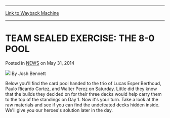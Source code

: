 
---
[Link to Wayback Machine](https://web.archive.org/web/20220528012354/https://magic.wizards.com/en/articles/archive/team-sealed-exercise-8-0-pool-2014-06-06)

[_metadata_:author]:- "Josh Bennett"
[_metadata_:description]:- "Below you'll find the card pool handed to the trio of Lucas Esper Berthoud, Paulo Ricardo Cortez, and Walter Perez on Saturday. Little did they know that the builds they decided on for their three decks would help carry them to the top of the standings on Day 1. Now it's your turn. Take a look at the raw materials and see if you can find the undefeated decks hidden inside."
[_metadata_:generator]:- "Drupal 7 (http://drupal.org)"
[_metadata_:node]:- "214881"
[_metadata_:path_date]:- "2014-06-06"
[_metadata_:publish_date]:- "2014-05-31"
[_metadata_:source]:- "div-main-content"
[_metadata_:title]:- "TEAM SEALED EXERCISE: THE 8-0 POOL"
[_metadata_:wayback_capture_timestamp]:- "2022-05-28 01:23:54"
[_metadata_:wayback_raw_url]:- "https://web.archive.org/web/20220528012354id_/https://magic.wizards.com/en/articles/archive/team-sealed-exercise-8-0-pool-2014-06-06"
[_metadata_:wayback_url]:- "https://magic.wizards.com/en/articles/archive/team-sealed-exercise-8-0-pool-2014-06-06"
---


TEAM SEALED EXERCISE: THE 8-0 POOL
==================================



 Posted in [NEWS](/en/articles)
 on May 31, 2014 






![](https://media.magic.wizards.com/styles/auth_small/public/images/person/authorpic_joshbennett.jpg)
By Josh Bennett












 Below you'll find the card pool handed to the trio of Lucas Esper Berthoud, Paulo Ricardo Cortez, and Walter Perez on Saturday. Little did they know that the builds they decided on for their three decks would help carry them to the top of the standings on Day 1. Now it's your turn. Take a look at the raw materials and see if you can find the undefeated decks hidden inside. We'll give you our heroes's solution later in the day.








